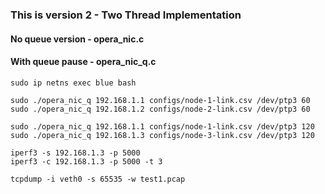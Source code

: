 ### This is version 2 - Two Thread Implementation 

#### No queue version - opera_nic.c
#### With queue pause - opera_nic_q.c

```
sudo ip netns exec blue bash

sudo ./opera_nic_q 192.168.1.1 configs/node-1-link.csv /dev/ptp3 60
sudo ./opera_nic_q 192.168.1.2 configs/node-2-link.csv /dev/ptp3 60

sudo ./opera_nic_q 192.168.1.1 configs/node-1-link.csv /dev/ptp3 120
sudo ./opera_nic_q 192.168.1.3 configs/node-3-link.csv /dev/ptp3 120

iperf3 -s 192.168.1.3 -p 5000
iperf3 -c 192.168.1.3 -p 5000 -t 3

tcpdump -i veth0 -s 65535 -w test1.pcap
```


